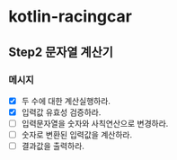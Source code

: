 # kotlin-racingcar

## Step2 문자열 계산기
### 메시지
- [x] 두 수에 대한 계산실행하라.
- [x] 입력값 유효성 검증하라.
- [ ] 입력문자열을 숫자와 사칙연산으로 변경하라.
- [ ] 숫자로 변환된 입력값을 계산하라.
- [ ] 결과값을 출력하라.